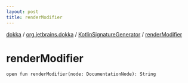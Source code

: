 ```yaml
---
layout: post
title: renderModifier
---
```

[dokka](../../index.md) / [org.jetbrains.dokka](../index.md) / [KotlinSignatureGenerator](index.md) / [renderModifier](renderModifier.md)

# renderModifier

```
open fun renderModifier(node: DocumentationNode): String
```
